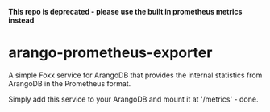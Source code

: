 **This repo is deprecated - please use the built in prometheus metrics instead**

# arango-prometheus-exporter
A simple Foxx service for ArangoDB that provides the internal statistics
from ArangoDB in the Prometheus format.

Simply add this service to your ArangoDB and mount it at '/metrics' - done.

